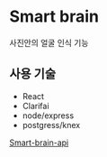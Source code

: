 # Smart brain

사진안의 얼굴 인식 기능

## 사용 기술

- React
- Clarifai
- node/express
- postgress/knex

[Smart-brain-api](https://github.com/cheooool/smart-brain-api)
